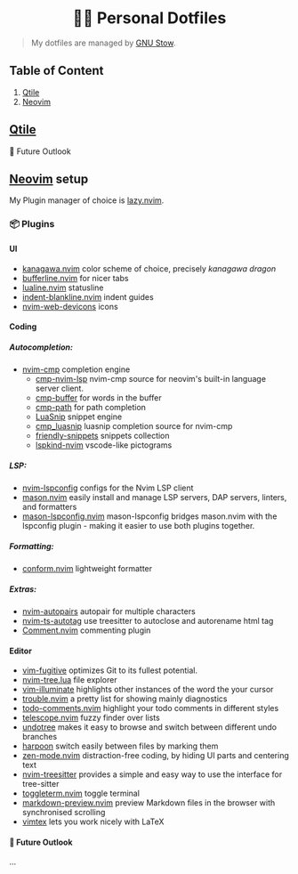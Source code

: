 <h1 align=center>🧑‍💻️ Personal Dotfiles</h1>

> My dotfiles are managed by [GNU Stow](https://www.gnu.org/software/stow/).

## Table of Content

1. [Qtile](#qtile)
2. [Neovim](#neovim)

## [Qtile](./config/qtile/.config/qtile/)
🌠 Future Outlook

## [Neovim](./config/nvim/.config/nvim/)  setup <a name="neovim"></a>
My Plugin manager of choice is [lazy.nvim](https://github.com/folke/lazy.nvim).
### 📦 Plugins
#### UI
- [kanagawa.nvim](https://github.com/rebelot/kanagawa.nvim) color scheme of
choice, precisely *kanagawa dragon*
- [bufferline.nvim](https://github.com/akinsho/bufferline.nvim) for nicer tabs
- [lualine.nvim](https://github.com/nvim-lualine/lualine.nvim) statusline
- [indent-blankline.nvim](https://github.com/lukas-reineke/indent-blankline.nvim)
indent guides
- [nvim-web-devicons](https://github.com/nvim-tree/nvim-web-devicons) icons

#### Coding
##### Autocompletion:
- [nvim-cmp](https://github.com/hrsh7th/nvim-cmp) completion engine
    - [cmp-nvim-lsp](https://github.com/hrsh7th/cmp-nvim-lsp)
    nvim-cmp source for neovim's built-in language server client.
    - [cmp-buffer](https://github.com/hrsh7th/cmp-buffer) for words in the buffer
    - [cmp-path](https://github.com/hrsh7th/cmp-path) for path completion
    - [LuaSnip](https://github.com/L3MON4D3/LuaSnip) snippet engine 
    - [cmp_luasnip](https://github.com/saadparwaiz1/cmp_luasnip) luasnip completion source for nvim-cmp
    - [friendly-snippets](https://github.com/rafamadriz/friendly-snippets) snippets collection
    - [lspkind-nvim](https://github.com/onsails/lspkind.nvim) vscode-like pictograms

##### LSP:
- [nvim-lspconfig](https://github.com/neovim/nvim-lspconfig)
configs for the Nvim LSP client
- [mason.nvim](https://github.com/williamboman/mason.nvim)
easily install and manage LSP servers, DAP servers, linters, and formatters
- [mason-lspconfig.nvim](https://github.com/williamboman/mason-lspconfig.nvim)
mason-lspconfig bridges mason.nvim with the lspconfig plugin - making it easier to use both plugins together.

##### Formatting:
- [conform.nvim](https://github.com/stevearc/conform.nvim)
lightweight formatter

##### Extras:
- [nvim-autopairs](https://github.com/windwp/nvim-autopairs?tab=readme-ov-file)
autopair for multiple characters
- [nvim-ts-autotag](https://github.com/windwp/nvim-ts-autotag)
use treesitter to autoclose and autorename html tag
- [Comment.nvim](https://github.com/numToStr/Comment.nvim) commenting plugin


#### Editor
- [vim-fugitive](https://github.com/tpope/vim-fugitive)
optimizes Git to its fullest potential.
- [nvim-tree.lua](https://github.com/nvim-tree/nvim-tree.lua) file explorer
- [vim-illuminate](https://github.com/RRethy/vim-illuminate) 
highlights other instances of the word the your cursor
- [trouble.nvim](https://github.com/folke/trouble.nvim) 
a pretty list for showing mainly diagnostics
- [todo-comments.nvim](https://github.com/folke/todo-comments.nvim)
highlight your todo comments in different styles
- [telescope.nvim](https://github.com/nvim-telescope/telescope.nvim) fuzzy finder over lists
- [undotree](https://github.com/mbbill/undotree)
makes it easy to browse and switch between different undo branches
- [harpoon](https://github.com/ThePrimeagen/harpoon)
switch easily between files by marking them
- [zen-mode.nvim](https://github.com/folke/zen-mode.nvim) 
distraction-free coding, by hiding UI parts and centering text
- [nvim-treesitter](https://github.com/nvim-treesitter/nvim-treesitter)
provides a simple and easy way to use the interface for tree-sitter
- [toggleterm.nvim](https://github.com/akinsho/toggleterm.nvim)
toggle terminal
- [markdown-preview.nvim](https://github.com/iamcco/markdown-preview.nvim)
preview Markdown files in the browser with synchronised scrolling
- [vimtex](https://github.com/lervag/vimtex) lets you work nicely with LaTeX


####  🌠 Future Outlook
...


